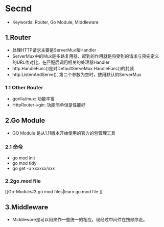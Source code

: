 # Secnd
- Keywords: Router, Go Module, Middleware

## 1.Router
- 处理HTTP请求主要是ServerMux和Handler
- ServerMux中的Mux是多路复用器，起到的作用就是将受到的请求与预先定义的URL作对比，在匹配后调用相关的处理器Handler
- http.HandleFunc()是对DefaultServeMux.HandleFunc()的封装
- http.ListenAndServe(), 第二个参数为空时，使用默认的ServerMux
### 1.1 Other Router
- gorilla/mux: 功能丰富
- HttpRouter->gin: 功能简单但是性能好

## 2.Go Module
- GO Module 是从1.11版本开始使用的官方的包管理工具
### 2.1 命令
- go mod init
- go mod tidy
- go get -u xxxxxx/xxx
### 2.2go.mod file
[[Go-Module#3 go mod files|learn go.mod file ]]

## 3.Middleware
- Middleware是可以用来作一些统一的相应，现经过中间件在按顺序走。      